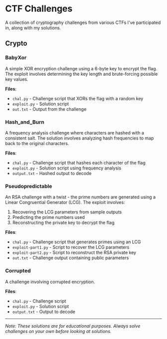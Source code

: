 # CTF Challenges

A collection of cryptography challenges from various CTFs I've participated in, along with my solutions.

## Crypto

### BabyXor
A simple XOR encryption challenge using a 6-byte key to encrypt the flag. The exploit involves determining the key length and brute-forcing possible key values.

**Files**:
- `chal.py` - Challenge script that XORs the flag with a random key
- `exploit.py` - Solution script
- `out.txt` - Output from the challenge

### Hash_and_Burn
A frequency analysis challenge where characters are hashed with a consistent salt. The solution involves analyzing hash frequencies to map back to the original characters.

**Files**:
- `chal.py` - Challenge script that hashes each character of the flag
- `exploit.py` - Solution script using frequency analysis
- `output.txt` - Hashed output to decode

### Pseudopredictable
An RSA challenge with a twist - the prime numbers are generated using a Linear Congruential Generator (LCG). The exploit involves:
1. Recovering the LCG parameters from sample outputs
2. Predicting the prime numbers used
3. Reconstructing the private key to decrypt the flag

**Files**:
- `chal.py` - Challenge script that generates primes using an LCG
- `exploit-part1.py` - Script to recover the LCG parameters
- `exploit-part2.py` - Script to reconstruct the RSA private key
- `out.txt` - Challenge output containing public parameters

### Corrupted
A challenge involving corrupted encryption.

**Files**:
- `chal.py` - Challenge script
- `exploit.py` - Solution script
- `output.txt` - Output to decode

---

*Note: These solutions are for educational purposes. Always solve challenges on your own before looking at solutions.*

